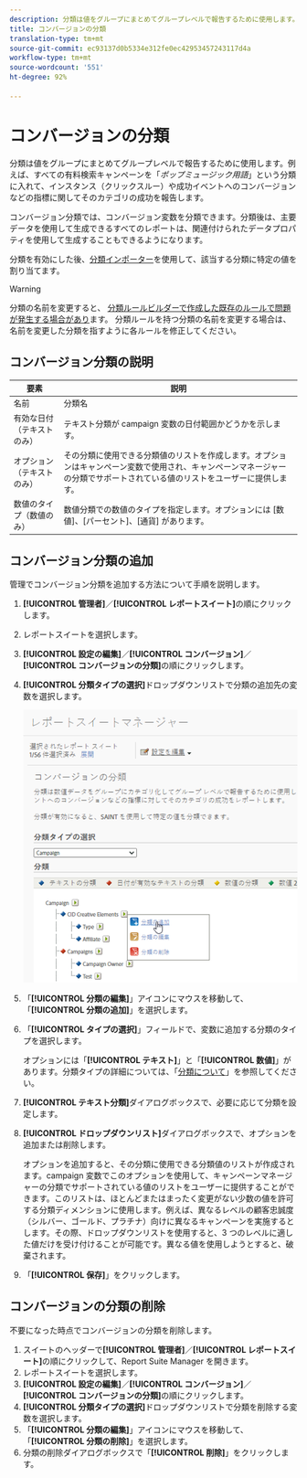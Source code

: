 ```yaml
---
description: 分類は値をグループにまとめてグループレベルで報告するために使用します。例えば、すべての有料検索キャンペーンを「ポップミュージック用語」という分類に入れて、インスタンス（クリックスルー）や成功イベントへのコンバージョンなどの指標に関してそのカテゴリの成功を報告します。
title: コンバージョンの分類
translation-type: tm+mt
source-git-commit: ec93137d0b5334e312fe0ec42953457243117d4a
workflow-type: tm+mt
source-wordcount: '551'
ht-degree: 92%

---
```



# コンバージョンの分類

分類は値をグループにまとめてグループレベルで報告するために使用します。例えば、すべての有料検索キャンペーンを「*ポップミュージック用語*」という分類に入れて、インスタンス（クリックスルー）や成功イベントへのコンバージョンなどの指標に関してそのカテゴリの成功を報告します。

コンバージョン分類では、コンバージョン変数を分類できます。分類後は、主要データを使用して生成できるすべてのレポートは、関連付けられたデータプロパティを使用して生成することもできるようになります。

分類を有効にした後、[分類インポーター](/help/components/classifications/importer/c-working-with-saint.md)を使用して、該当する分類に特定の値を割り当てます。

>[!WARNING]
>
>分類の名前を変更すると、 [分類ルールビルダーで作成した既存のルールで問題が発生する場合があり](/help/components/classifications/crb/classification-rule-builder.md)ます。 分類ルールを持つ分類の名前を変更する場合は、名前を変更した分類を指すように各ルールを修正してください。

## コンバージョン分類の説明

| 要素 | 説明 |
| --- | --- |
| 名前 | 分類名 |
| 有効な日付（テキストのみ） | テキスト分類が campaign 変数の日付範囲かどうかを示します。 |
| オプション（テキストのみ） | その分類に使用できる分類値のリストを作成します。オプションはキャンペーン変数で使用され、キャンペーンマネージャーの分類でサポートされている値のリストをユーザーに提供します。 |
| 数値のタイプ（数値のみ） | 数値分類での数値のタイプを指定します。オプションには [数値]、[パーセント]、[通貨] があります。 |

## コンバージョン分類の追加

管理でコンバージョン分類を追加する方法について手順を説明します。

1. **[!UICONTROL 管理者]**／**[!UICONTROL レポートスイート]**&#x200B;の順にクリックします。
1. レポートスイートを選択します。
1. **[!UICONTROL 設定の編集]**／**[!UICONTROL コンバージョン]**／**[!UICONTROL コンバージョンの分類]**&#x200B;の順にクリックします。
1. **[!UICONTROL 分類タイプの選択]**&#x200B;ドロップダウンリストで分類の追加先の変数を選択します。

   ![ステップ情報](../assets/sub_class_create.png)

1. 「**[!UICONTROL 分類の編集]**」アイコンにマウスを移動して、「**[!UICONTROL 分類の追加]**」を選択します。
1. 「**[!UICONTROL タイプの選択]**」フィールドで、変数に追加する分類のタイプを選択します。

   オプションには「**[!UICONTROL テキスト]**」と「**[!UICONTROL 数値]**」があります。分類タイプの詳細については、「[分類について](/help/components/classifications/c-classifications.md)」を参照してください。
1. **[!UICONTROL テキスト分類]**&#x200B;ダイアログボックスで、必要に応じて分類を設定します。

1. **[!UICONTROL ドロップダウンリスト]**&#x200B;ダイアログボックスで、オプションを追加または削除します。

   オプションを追加すると、その分類に使用できる分類値のリストが作成されます。campaign 変数でこのオプションを使用して、キャンペーンマネージャーの分類でサポートされている値のリストをユーザーに提供することができます。このリストは、ほとんどまたはまったく変更がない少数の値を許可する分類ディメンションに使用します。例えば、異なるレベルの顧客忠誠度（シルバー、ゴールド、プラチナ）向けに異なるキャンペーンを実施するとします。その際、ドロップダウンリストを使用すると、3 つのレベルに適した値だけを受け付けることが可能です。異なる値を使用しようとすると、破棄されます。

1. 「**[!UICONTROL 保存]**」をクリックします。

## コンバージョンの分類の削除

不要になった時点でコンバージョンの分類を削除します。

1. スイートのヘッダーで&#x200B;**[!UICONTROL 管理者]**／**[!UICONTROL レポートスイート]**&#x200B;の順にクリックして、Report Suite Manager を開きます。
1. レポートスイートを選択します。
1. **[!UICONTROL 設定の編集]**／**[!UICONTROL コンバージョン]**／**[!UICONTROL コンバージョンの分類]**&#x200B;の順にクリックします。
1. **[!UICONTROL 分類タイプの選択]**&#x200B;ドロップダウンリストで分類を削除する変数を選択します。
1. 「**[!UICONTROL 分類の編集]**」アイコンにマウスを移動して、「**[!UICONTROL 分類の削除]**」を選択します。
1. 分類の削除ダイアログボックスで「**[!UICONTROL 削除]**」をクリックします。
